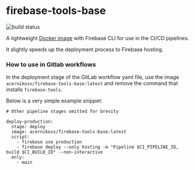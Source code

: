 # firebase-tools-base
![build status](https://github.com/acernikovs/docker-firebase-tools-base/actions/workflows/ci.yaml/badge.svg)


A lightweight [Docker image](https://hub.docker.com/r/acernikovs/firebase-tools-base) with Firebase CLI for use in the CI/CD pipelines.

It slightly speeds up the deployment process to Firebase hosting.


### How to use in Gitlab workflows


In the deployment stage of the GitLab workflow yaml file, use the image `acernikovs/firebase-tools-base:latest` and remove the command that installs `firebase-tools`. 

Below is a very simple example snippet:

```
# Other pipeline stages omitted for brevity

deploy-production:
  stage: deploy
  image: acernikovs/firebase-tools-base:latest
  script:
    - firebase use production
    - firebase deploy --only hosting -m "Pipeline $CI_PIPELINE_ID, build $CI_BUILD_ID" --non-interactive
  only:
    - main
```
